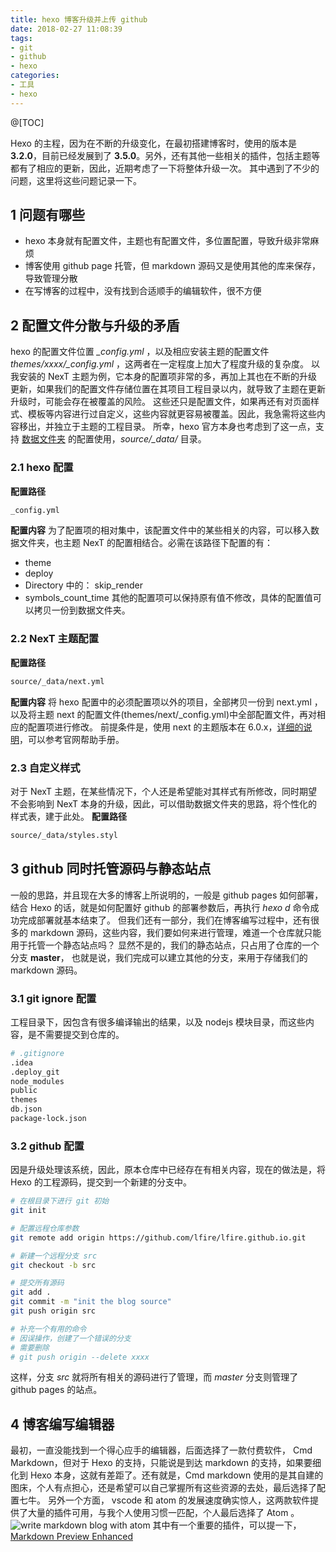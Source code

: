 ```yaml
---
title: hexo 博客升级并上传 github
date: 2018-02-27 11:08:39
tags:
- git
- github
- hexo
categories:
- 工具
- hexo
---
```

@[TOC]

<!-- more -->

Hexo 的主程，因为在不断的升级变化，在最初搭建博客时，使用的版本是 **3.2.0**，目前已经发展到了 **3.5.0**。另外，还有其他一些相关的插件，包括主题等都有了相应的更新，因此，近期考虑了一下将整体升级一次。
其中遇到了不少的问题，这里将这些问题记录一下。

## 1 问题有哪些
* hexo 本身就有配置文件，主题也有配置文件，多位置配置，导致升级非常麻烦
* 博客使用 github page 托管，但 markdown 源码又是使用其他的库来保存，导致管理分散
* 在写博客的过程中，没有找到合适顺手的编辑软件，很不方便

## 2 配置文件分散与升级的矛盾
hexo 的配置文件位置 *_config.yml* ，以及相应安装主题的配置文件 *themes/xxxx/_config.yml* ，这两者在一定程度上加大了程度升级的复杂度。
以我安装的 NexT 主题为例，它本身的配置项非常的多，再加上其也在不断的升级更新，如果我们的配置文件存储位置在其项目工程目录以内，就导致了主题在更新升级时，可能会存在被覆盖的风险。
这些还只是配置文件，如果再还有对页面样式、模板等内容进行过自定义，这些内容就更容易被覆盖。因此，我急需将这些内容移出，并独立于主题的工程目录。
所幸，hexo 官方本身也考虑到了这一点，支持 [数据文件夹](https://hexo.io/zh-cn/docs/data-files.html) 的配置使用，*source/_data/* 目录。

### 2.1 hexo 配置
**配置路径**
```bash
_config.yml
```

**配置内容**
为了配置项的相对集中，该配置文件中的某些相关的内容，可以移入数据文件夹，也主题 NexT 的配置相结合。必需在该路径下配置的有：
* theme
* deploy
* Directory 中的： skip_render
* symbols_count_time
其他的配置项可以保持原有值不修改，具体的配置值可以拷贝一份到数据文件夹。

### 2.2 NexT 主题配置
**配置路径**
```bash
source/_data/next.yml
```

**配置内容**
将 hexo 配置中的必须配置项以外的项目，全部拷贝一份到 next.yml ，以及将主题 next 的配置文件(themes/next/_config.yml)中全部配置文件，再对相应的配置项进行修改。
前提条件是，使用 next 的主题版本在 6.0.x，[详细的说明](https://github.com/theme-next/hexo-theme-next/blob/master/docs/zh-CN/UPDATE-FROM-5.1.X.md)，可以参考官网帮助手册。

### 2.3 自定义样式
对于 NexT 主题，在某些情况下，个人还是希望能对其样式有所修改，同时期望不会影响到 NexT 本身的升级，因此，可以借助数据文件夹的思路，将个性化的样式表，建于此处。
**配置路径**
```bash
source/_data/styles.styl
```

## 3 github 同时托管源码与静态站点
一般的思路，并且现在大多的博客上所说明的，一般是 github pages 如何部署，结合 Hexo 的话，就是如何配置好 github 的部署参数后，再执行 *hexo d* 命令成功完成部署就基本结束了。
但我们还有一部分，我们在博客编写过程中，还有很多的 markdown 源码，这些内容，我们要如何来进行管理，难道一个仓库就只能用于托管一个静态站点吗？
显然不是的，我们的静态站点，只占用了仓库的一个分支 **master**， 也就是说，我们完成可以建立其他的分支，来用于存储我们的 markdown 源码。

### 3.1 git ignore 配置
工程目录下，因包含有很多编译输出的结果，以及 nodejs 模块目录，而这些内容，是不需要提交到仓库的。
```bash
# .gitignore
.idea
.deploy_git
node_modules
public
themes
db.json
package-lock.json
```

### 3.2 github 配置
因是升级处理该系统，因此，原本仓库中已经存在有相关内容，现在的做法是，将 Hexo 的工程源码，提交到一个新建的分支中。
```bash
# 在根目录下进行 git 初始
git init

# 配置远程仓库参数
git remote add origin https://github.com/lfire/lfire.github.io.git

# 新建一个远程分支 src
git checkout -b src

# 提交所有源码
git add .
git commit -m "init the blog source"
git push origin src

# 补充一个有用的命令
# 因误操作，创建了一个错误的分支
# 需要删除
# git push origin --delete xxxx
```
这样，分支 *src* 就将所有相关的源码进行了管理，而 *master* 分支则管理了 github pages 的站点。

## 4 博客编写编辑器
最初，一直没能找到一个得心应手的编辑器，后面选择了一款付费软件， Cmd Markdown，但对于 Hexo 的支持，只能说是到达 markdown 的支持，如果要细化到 Hexo 本身，这就有差距了。还有就是，Cmd markdown 使用的是其自建的图床，个人有点担心，还是希望可以自己掌握所有这些资源的去处，最后选择了配置七牛。
另外一个方面， vscode 和 atom 的发展速度确实惊人，这两款软件提供了大量的插件可用，与我个人使用习惯一匹配，个人最后选择了 Atom 。
![write markdown blog with atom](http://pic.hqmmw.com/8e64a09f34f780e41f907342a838491c.png)
其中有一个重要的插件，可以提一下，[Markdown Preview Enhanced](https://atom.io/packages/markdown-preview-enhanced)

